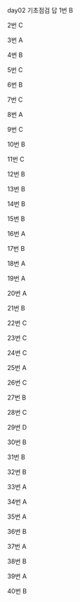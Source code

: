 day02 기초점검 답
1번 B

2번 C

3번 A

4번 B

5번 C

6번 B

7번 C

8번 A

9번 C

10번 B

11번 C

12번 B

13번 B

14번 B

15번 B

16번 A

17번 B

18번 A

19번 A

20번 A

21번 B

22번 C

23번 C

24번 C

25번 A

26번 C

27번 B

28번 C

29번 D

30번 B

31번 B

32번 B

33번 A

34번 A

35번 A

36번 B

37번 A

38번 B

39번 A

40번 B

